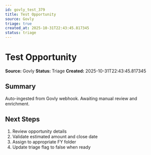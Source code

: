 ```yaml
---
id: govly_test_379
title: Test Opportunity
source: Govly
triage: true
created_at: 2025-10-31T22:43:45.817345
status: triage
---
```


# Test Opportunity

**Source:** Govly
**Status:** Triage
**Created:** 2025-10-31T22:43:45.817345

## Summary

Auto-ingested from Govly webhook. Awaiting manual review and enrichment.

## Next Steps

1. Review opportunity details
2. Validate estimated amount and close date
3. Assign to appropriate FY folder
4. Update triage flag to false when ready
